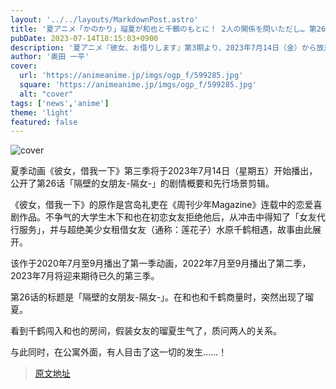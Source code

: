 ```yaml
---
layout: '../../layouts/MarkdownPost.astro'
title: '夏アニメ「かのかり」瑠夏が和也と千鶴のもとに！ 2人の関係を問いただし… 第26話先行カット'
pubDate: 2023-07-14T18:15:03+0900
description: '夏アニメ『彼女、お借りします』第3期より、2023年7月14日（金）から放送となる満足度26（第26話）「隣室の彼女-トナカノ-」のあらすじと先行場面カットが公開された。'
author: '奥田 一平'
cover:
  url: 'https://animeanime.jp/imgs/ogp_f/599285.jpg'
  square: 'https://animeanime.jp/imgs/ogp_f/599285.jpg'
  alt: "cover"
tags: ['news','anime']
theme: 'light'
featured: false
---
```


![cover](https://animeanime.jp/imgs/ogp_f/599285.jpg)

夏季动画《彼女，借我一下》第三季将于2023年7月14日（星期五）开始播出，公开了第26话「隔壁的女朋友-隔女-」的剧情概要和先行场景剪辑。

《彼女，借我一下》的原作是宫岛礼吏在《周刊少年Magazine》连载中的恋爱喜剧作品。不争气的大学生木下和也在初恋女友拒绝他后，从冲击中得知了「女友代行服务」，并与超绝美少女租借女友（通称：莲花子）水原千鹤相遇，故事由此展开。

该作于2020年7月至9月播出了第一季动画，2022年7月至9月播出了第二季，2023年7月将迎来期待已久的第三季。

第26话的标题是「隔壁的女朋友-隔女-」。在和也和千鹤商量时，突然出现了瑠夏。

看到千鹤闯入和也的房间，假装女友的瑠夏生气了，质问两人的关系。

与此同时，在公寓外面，有人目击了这一切的发生……！

>[原文地址](https://animeanime.jp/article/2023/07/14/78616.html)  